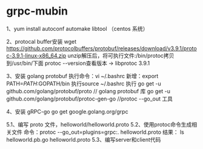 # grpc-mubin
1、yum install autoconf automake libtool  （centos 系统）

2、protocal buffer安装
wget https://github.com/protocolbuffers/protobuf/releases/download/v3.9.1/protoc-3.9.1-linux-x86_64.zip 
unzip解压后，将可执行文件:/bin/protoc拷贝到/usr/bin/下面
protoc --version查看版本
->  libprotoc 3.9.1

3、安装 golang protobuf
执行命令：vi ~/.bashrc
新增：export PATH=$PATH:$GOPATH/bin
执行source ~/.bashrc
执行
go get -u github.com/golang/protobuf/proto // golang protobuf 库
go get -u github.com/golang/protobuf/protoc-gen-go //protoc --go_out 工具

4、安装 gRPC-go
go get google.golang.org/grpc

5.1、编写 proto 文件，helloworld/helloworld.proto
5.2、使用protoc命令生成相关文件
命令：protoc --go_out=plugins=grpc:. helloworld.proto
结果：
ls
helloworld.pb.go    helloworld.proto
5.3、编写server和client代码
